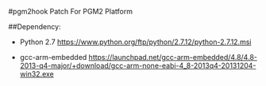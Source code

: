 #pgm2hook
Patch For PGM2 Platform

##Dependency:
- Python 2.7
https://www.python.org/ftp/python/2.7.12/python-2.7.12.msi

- gcc-arm-embedded
https://launchpad.net/gcc-arm-embedded/4.8/4.8-2013-q4-major/+download/gcc-arm-none-eabi-4_8-2013q4-20131204-win32.exe